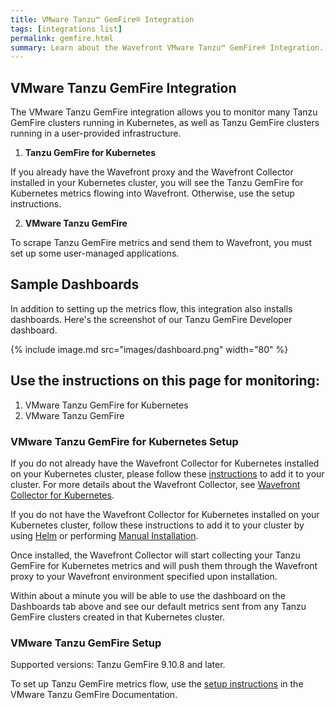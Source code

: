```yaml
---
title: VMware Tanzu™ GemFire® Integration
tags: [integrations list]
permalink: gemfire.html
summary: Learn about the Wavefront VMware Tanzu™ GemFire® Integration.
---
```


## VMware Tanzu GemFire Integration

The VMware Tanzu GemFire integration allows you to monitor many Tanzu GemFire clusters running in Kubernetes, as well as Tanzu GemFire clusters running in a user-provided infrastructure.

1. **Tanzu GemFire for Kubernetes**

If you already have the Wavefront proxy and the Wavefront Collector installed in your Kubernetes cluster, you will see the Tanzu GemFire for Kubernetes metrics flowing into Wavefront. Otherwise, use the setup instructions.

2. **VMware Tanzu GemFire**

To scrape Tanzu GemFire metrics and send them to Wavefront, you must set up some user-managed applications.

## Sample Dashboards

In addition to setting up the metrics flow, this integration also installs dashboards. Here's the screenshot of our Tanzu GemFire Developer dashboard.

{% include image.md src="images/dashboard.png" width="80" %}

## Use the instructions on this page for monitoring:

1. VMware Tanzu GemFire for Kubernetes
2. VMware Tanzu GemFire

### VMware Tanzu GemFire for Kubernetes Setup

If you do not already have the Wavefront Collector for Kubernetes installed on your Kubernetes cluster, please follow these [instructions](https://docs.wavefront.com/kubernetes.html#kubernetes-quick-install-using-helm) to add it to your cluster.
For more details about the Wavefront Collector, see [Wavefront Collector for Kubernetes](https://github.com/wavefrontHQ/wavefront-collector-for-kubernetes).

If you do not have the Wavefront Collector for Kubernetes installed on your Kubernetes cluster, follow these instructions to add it to your cluster by using [Helm](https://docs.wavefront.com/kubernetes.html#kubernetes-quick-install-using-helm) or performing [Manual Installation](https://docs.wavefront.com/kubernetes.html#kubernetes-manual-install).

Once installed, the Wavefront Collector will start collecting your Tanzu GemFire for Kubernetes metrics and will push them through the Wavefront proxy to your Wavefront environment specified upon installation.

Within about a minute you will be able to use the dashboard on the Dashboards tab above and see our default metrics sent from any Tanzu GemFire clusters created in that Kubernetes cluster.

### VMware Tanzu GemFire Setup
Supported versions: Tanzu GemFire 9.10.8 and later.

To set up Tanzu GemFire metrics flow, use the [setup instructions](https://gemfire.docs.pivotal.io/910/gemfire/tools_modules/tanzu-observability.html) in the VMware Tanzu GemFire Documentation.


